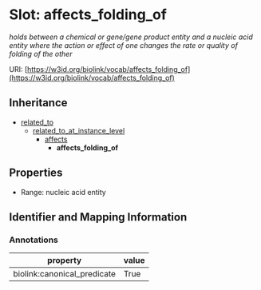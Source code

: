 # Slot: affects_folding_of
_holds between a chemical or gene/gene product entity and a nucleic acid entity where the action or effect of one changes the rate or quality of folding of the other_


URI: [https://w3id.org/biolink/vocab/affects_folding_of](https://w3id.org/biolink/vocab/affects_folding_of)




## Inheritance

* [related_to](related_to.md)
    * [related_to_at_instance_level](related_to_at_instance_level.md)
        * [affects](affects.md)
            * **affects_folding_of**



## Properties

 * Range: nucleic acid entity



## Identifier and Mapping Information





### Annotations

| property | value |
| --- | --- |
| biolink:canonical_predicate | True |


